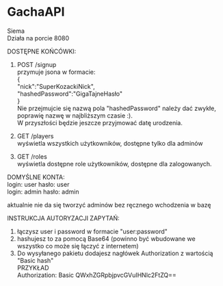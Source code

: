 # GachaAPI

Siema  
Działa na porcie 8080  
  
DOSTĘPNE KOŃCÓWKI:  
1. POST /signup  
przymuje jsona w formacie:  
{  
  "nick":"SuperKozackiNick",  
  "hashedPassword":"GigaTajneHasło"  
}  
Nie przejmujcie się nazwą pola "hashedPassword" należy dać zwykłe, poprawię nazwę w najbliższym czasie :).  
W przyszłości będzie jeszcze przyjmować datę urodzenia.  
  
2. GET /players  
wyświetla wszystkich użytkowników, dostępne tylko dla adminów  
  
3. GET /roles  
wyświetla dostępne role użytkowników, dostępne dla zalogowanych.  
  
DOMYŚLNE KONTA:   
login: user hasło: user  
login: admin hasło: admin  
  
aktualnie nie da się tworzyć adminów bez ręcznego wchodzenia w bazę
  

INSTRUKCJA AUTORYZACJI ZAPYTAŃ:  
1. łączysz user i password w formacie "user:password"  
2. hashujesz to za pomocą Base64 (powinno być wbudowane we wszystko co może się łączyć z internetem)  
3. Do wysyłanego pakietu dodajesz nagłówek Authorization z wartością "Basic hash"    
PRZYKŁAD  
Authorization: Basic QWxhZGRpbjpvcGVuIHNlc2FtZQ==
